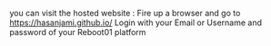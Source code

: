 you can visit the hosted website :
Fire up a browser and go to https://hasanjami.github.io/
Login with your Email or Username and password of your Reboot01 platform

